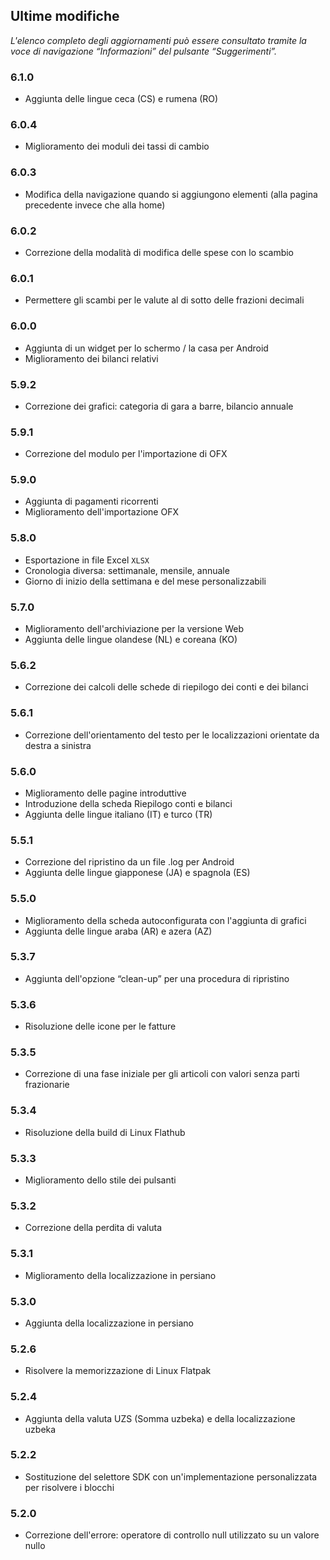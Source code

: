## Ultime modifiche

_L'elenco completo degli aggiornamenti può essere consultato tramite la voce di navigazione “Informazioni” del 
pulsante “Suggerimenti”._

### 6.1.0
- Aggiunta delle lingue ceca (CS) e rumena (RO)

### 6.0.4
- Miglioramento dei moduli dei tassi di cambio

### 6.0.3
- Modifica della navigazione quando si aggiungono elementi (alla pagina precedente invece che alla home) 

### 6.0.2
- Correzione della modalità di modifica delle spese con lo scambio

### 6.0.1
- Permettere gli scambi per le valute al di sotto delle frazioni decimali

### 6.0.0
- Aggiunta di un widget per lo schermo / la casa per Android
- Miglioramento dei bilanci relativi

### 5.9.2
- Correzione dei grafici: categoria di gara a barre, bilancio annuale

### 5.9.1
- Correzione del modulo per l'importazione di OFX

### 5.9.0
- Aggiunta di pagamenti ricorrenti
- Miglioramento dell'importazione OFX

### 5.8.0
- Esportazione in file Excel `XLSX`
- Cronologia diversa: settimanale, mensile, annuale
- Giorno di inizio della settimana e del mese personalizzabili

### 5.7.0
- Miglioramento dell'archiviazione per la versione Web
- Aggiunta delle lingue olandese (NL) e coreana (KO)

### 5.6.2
- Correzione dei calcoli delle schede di riepilogo dei conti e dei bilanci

### 5.6.1
- Correzione dell'orientamento del testo per le localizzazioni orientate da destra a sinistra 

### 5.6.0
- Miglioramento delle pagine introduttive
- Introduzione della scheda Riepilogo conti e bilanci
- Aggiunta delle lingue italiano (IT) e turco (TR)

### 5.5.1
- Correzione del ripristino da un file .log per Android
- Aggiunta delle lingue giapponese (JA) e spagnola (ES)

### 5.5.0
- Miglioramento della scheda autoconfigurata con l'aggiunta di grafici
- Aggiunta delle lingue araba (AR) e azera (AZ)

### 5.3.7
- Aggiunta dell'opzione “clean-up” per una procedura di ripristino  

### 5.3.6
- Risoluzione delle icone per le fatture

### 5.3.5
- Correzione di una fase iniziale per gli articoli con valori senza parti frazionarie

### 5.3.4
- Risoluzione della build di Linux Flathub

### 5.3.3
- Miglioramento dello stile dei pulsanti

### 5.3.2
- Correzione della perdita di valuta

### 5.3.1
- Miglioramento della localizzazione in persiano

### 5.3.0
- Aggiunta della localizzazione in persiano

### 5.2.6
- Risolvere la memorizzazione di Linux Flatpak

### 5.2.4
- Aggiunta della valuta UZS (Somma uzbeka) e della localizzazione uzbeka

### 5.2.2
- Sostituzione del selettore SDK con un'implementazione personalizzata per risolvere i blocchi

### 5.2.0
- Correzione dell'errore: operatore di controllo null utilizzato su un valore nullo
